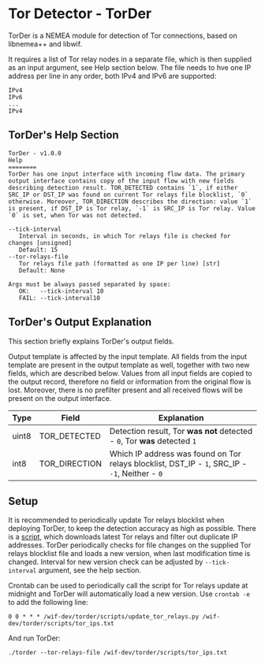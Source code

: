 # Tor Detector - TorDer
TorDer is a NEMEA module for detection of Tor connections, based on libnemea++ and libwif.

It requires a list of Tor relay nodes in a separate file, which is then supplied as an input argument, see Help section below. The file needs to hve one IP address per line in any order, both IPv4 and IPv6 are supported:
```
IPv4
IPv6
...
IPv4
```

## TorDer's Help Section
```
TorDer - v1.0.0
Help
========
TorDer has one input interface with incoming flow data. The primary output interface contains copy of the input flow with new fields describing detection result. TOR_DETECTED contains `1`, if either SRC_IP or DST_IP was found on current Tor relays file blocklist, `0` otherwise. Moreover, TOR_DIRECTION describes the direction: value `1` is present, if DST_IP is Tor relay, `-1` is SRC_IP is Tor relay. Value `0` is set, when Tor was not detected.

--tick-interval
   Interval in seconds, in which Tor relays file is checked for changes [unsigned]
   Default: 15
--tor-relays-file
   Tor relays file path (formatted as one IP per line) [str]
   Default: None

Args must be always passed separated by space:
   OK:   --tick-interval 10
   FAIL: --tick-interval10
```

## TorDer's Output Explanation
This section briefly explains TorDer's output fields.

Output template is affected by the input template. All fields from the input template are present in the output template as well, together with two new fields, which are described below. Values from all input fields are copied to the output record, therefore no field or information from the original flow is lost. Moreover, there is no prefilter present and all received flows will be present on the output interface.

|Type|Field|Explanation|
|---|---|---|
|uint8|TOR_DETECTED|Detection result, Tor **was not** detected - `0`, Tor **was** detected `1`|
|int8|TOR_DIRECTION|Which IP address was found on Tor relays blocklist, DST_IP - `1`, SRC_IP - `-1`, Neither - `0`|

## Setup
It is recommended to periodically update Tor relays blocklist when deploying TorDer, to keep the detection accuracy as high as possible.
There is a [script](./scripts/update_tor_relays.py), which downloads latest Tor relays and filter out duplicate IP addresses. TorDer periodically checks for file changes on the supplied Tor relays blocklist file and loads a new version, when last modification time is changed. Interval for new version check can be adjusted by `--tick-interval` argument, see the help section.

Crontab can be used to periodically call the script for Tor relays update at midnight and TorDer will automatically load a new version.
Use `crontab -e` to add the following line:
```
0 0 * * * /wif-dev/torder/scripts/update_tor_relays.py /wif-dev/torder/scripts/tor_ips.txt
```
And run TorDer:
```
./torder --tor-relays-file /wif-dev/torder/scripts/tor_ips.txt
```
